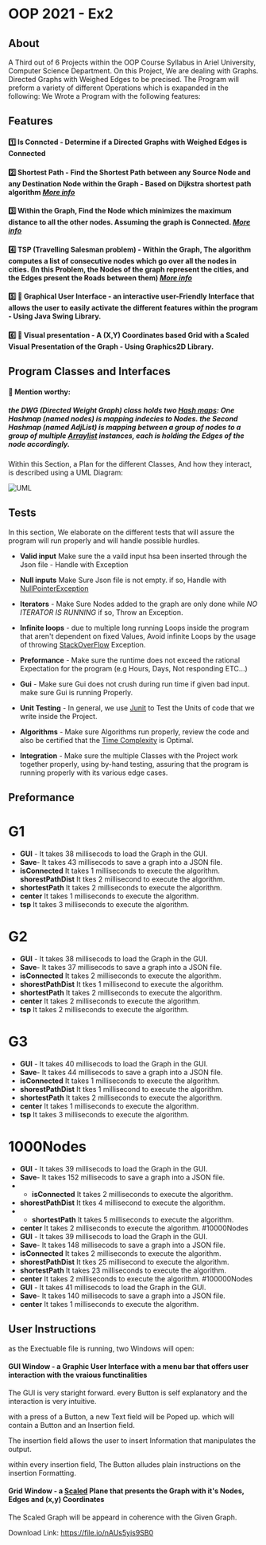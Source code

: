 # **OOP 2021 - Ex2** 

## About
 A Third out of 6 Projects within the OOP Course Syllabus in Ariel University, Computer Science Department.
 On this Project, We are dealing with Graphs. Directed Graphs with Weighed Edges to be precised.
 The Program will preform a variety of different Operations which is exapanded in the following:
 We Wrote a Program with the following features:

## Features

#### :one: **Is Conncted - Determine if a Directed Graphs with Weighed Edges is Connected**

#### :two: Shortest Path - Find the Shortest Path between any Source Node and any Destination Node within the Graph - Based on Dijkstra shortest path algorithm _[More info](https://en.wikipedia.org/wiki/Dijkstra%27s_algorithm)_

#### :three: **Within the Graph, Find the Node which minimizes the maximum distance to all the other nodes. Assuming the graph is Connected.  _[More info](https://en.wikipedia.org/wiki/Graph_center)_**

#### :four: TSP (Travelling Salesman problem) - Within the Graph, The algorithm computes a list of consecutive nodes which go over all the nodes in cities. (In this Problem, the Nodes of the graph represent the cities, and the Edges present the Roads between them) _[More info](https://en.wikipedia.org/wiki/Travelling_salesman_problem)_

#### :five: :iphone: Graphical User Interface - an interactive user-Friendly Interface that allows the user to easily activate the different features within the program - Using Java Swing Library.

#### :six: :iphone: Visual presentation - A (X,Y) Coordinates based Grid with a Scaled Visual Presentation of the Graph - Using Graphics2D Library.

## Program Classes and Interfaces 

#### :red_circle: Mention worthy:

##### the DWG (Directed Weight Graph) class holds two [Hash maps](https://en.wikipedia.org/wiki/Hash_table): One Hashmap (named nodes) is mapping indecies to Nodes. the Second  Hashmap (named AdjList) is mapping between a group of nodes to a group of multiple [Arraylist](https://docs.oracle.com/javase/7/docs/api/java/util/ArrayList.html) instances, each is holding the Edges of the node accordingly.

Within this Section, a Plan for the different Classes, And how they interact, is described using a UML Diagram:

![UML](https://user-images.githubusercontent.com/92685838/145684649-a00666f6-cbca-47cd-8ee4-ff39f818f7b7.png)

## Tests
 
 In this section, We elaborate on the different tests that will assure the program will run properly and will handle possible hurdles.
 
 - **Valid input** Make sure the a vaild input hsa been inserted through the Json file - Handle with Exception 
 
 - **Null inputs** Make Sure Json file is not empty. if so, Handle with [NullPointerException](https://www.geeksforgeeks.org/null-pointer-exception-in-java/)
 
 - **Iterators** - Make Sure Nodes added to the graph are only done while *NO ITERATOR IS RUNNING* if so, Throw an Exception.
 
 - **Infinite loops** - due to multiple long running Loops inside the program that aren't dependent on fixed Values, Avoid infinite Loops by the usage of throwing 
 [StackOverFlow](https://www.geeksforgeeks.org/stackoverflowerror-in-java-with-examples/) Exception.
 
 - **Preformance** - Make sure the runtime does not exceed the rational Expectation for the program (e.g Hours, Days, Not responding ETC...)

- **Gui** - Make sure Gui does not crush during run time if given bad input. make sure Gui is running Properly.

- **Unit Testing** - In general, we use [Junit](https://en.wikipedia.org/wiki/JUnit) to Test the Units of code that we write inside the Project.

- **Algorithms** - Make sure Algorithms run properly, review the code and also be certified that the [Time Complexity](https://en.wikipedia.org/wiki/Time_complexity) is Optimal.

- **Integration** - Make sure the multiple Classes with the Project work together properly, using by-hand testing, assuring that the program is running properly with its various edge cases.

## Preformance
# G1
- **GUI** - It takes 38 millisecods to load the Graph in the GUI.
- **Save**- It takes 43 millisecods to save a graph into a JSON file.
- **isConnected** It takes 1 milliseconds to execute the algorithm.
**shorestPathDist** It tkes 2 millisecond to execute the algorithm.
- **shortestPath** It takes 2 milliseconds to execute the algorithm.
- **center** It takes 1 milliseconds to execute the algorithm.
- **tsp** It takes 3 milliseconds to execute the algorithm.
 
# G2

- **GUI** - It takes 38 millisecods to load the Graph in the GUI.
- **Save**- It takes 37 millisecods to save a graph into a JSON file.
- **isConnected** It takes 2 milliseconds to execute the algorithm.
- **shorestPathDist** It tkes 1 millisecond to execute the algorithm.
- **shortestPath** It takes 2 milliseconds to execute the algorithm.
- **center** It takes 2 milliseconds to execute the algorithm.
- **tsp** It takes 2 milliseconds to execute the algorithm.
# G3
- **GUI** - It takes 40 millisecods to load the Graph in the GUI.
- **Save**- It takes 44 millisecods to save a graph into a JSON file.
- **isConnected** It takes 1 milliseconds to execute the algorithm.
- **shorestPathDist** It tkes 1 millisecond to execute the algorithm.
- **shortestPath** It takes 2 milliseconds to execute the algorithm.
- **center** It takes 1 milliseconds to execute the algorithm.
- **tsp** It takes 3 milliseconds to execute the algorithm.
# 1000Nodes
- **GUI** - It takes 39 millisecods to load the Graph in the GUI.
- **Save**- It takes 152 millisecods to save a graph into a JSON file.
- - **isConnected** It takes 2 milliseconds to execute the algorithm.
- **shorestPathDist** It tkes 4 millisecond to execute the algorithm.
- - **shortestPath** It takes 5 milliseconds to execute the algorithm.
- **center** It takes 2 milliseconds to execute the algorithm.
#10000Nodes
- **GUI** - It takes 39 millisecods to load the Graph in the GUI.
- **Save**- It takes 148 millisecods to save a graph into a JSON file.
- **isConnected** It takes 2 milliseconds to execute the algorithm.
- **shorestPathDist** It tkes 25 millisecond to execute the algorithm.
- **shortestPath** It takes 23 milliseconds to execute the algorithm.
- **center** It takes 2 milliseconds to execute the algorithm.
#100000Nodes
- **GUI** - It takes 41 millisecods to load the Graph in the GUI.
- **Save**- It takes 140 millisecods to save a graph into a JSON file.
- **center** It takes 1 milliseconds to execute the algorithm.


## User Instructions
 
as the Exectuable file is running, two Windows will open: 

#### GUI Window - a Graphic User Interface with a menu bar that offers user interaction with the vraious functinalities 
The GUI is very staright forward. every Button is self explanatory and the interaction is very intuitive. 

with a press of a Button, a new Text field will be Poped up. which will contain a Button and an Insertion field. 

The insertion field allows the user to insert Information that manipulates the output. 

within every insertion field, The Button alludes plain instructions on the insertion Formatting.

#### Grid Window - a [Scaled]([https://en.wikipedia.org/wiki/Scale_(ratio)) Plane that presents the Graph with it's Nodes, Edges and (x,y) Coordinates 

The Scaled Graph will be appeard in coherence with the Given Graph.

Download Link: https://file.io/nAUs5yis9SB0




